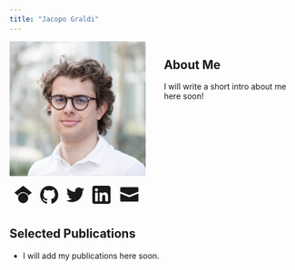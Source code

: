 ```yaml
---
title: "Jacopo Graldi"
---
```

<div class="about-container">
<div style="display: flex; align-items: flex-start;">
  <div style="margin-right: 2rem; min-width: 200px;">
    <img src="/images/headphoto.jpg" alt="Your Name" style="width: 300px; border-radius: 1px;">
    <div style="margin-top: 1em; width: 100%; display: flex; justify-content: center; gap: 1em;">
        <a href="https://scholar.google.com/citations?user=PX9bz8sAAAAJ&hl=en" class = "icon-link" target="_blank" title="Google Scholar">
            <svg width="32" height="32" viewBox="8 0 8 25" fill="currentColor"><path fill-rule="evenodd" clip-rule="evenodd" d="M12 24a7 7 0 1 1 0-14 7 7 0 0 1 0 14zm0-24L0 9.5l4.838 3.94A8 8 0 0 1 12 9a8 8 0 0 1 7.162 4.44L24 9.5z"/></svg>
        </a>
        <a href="https://github.com/graldij" class="icon-link" target="_blank">
            <svg width="32" height="32" viewBox="0 0 98 96" fill="currentColor"><path fill-rule="evenodd" clip-rule="evenodd" d="M48.854 0C21.839 0 0 22 0 49.217c0 21.756 13.993 40.172 33.405 46.69 2.427.49 3.316-1.059 3.316-2.362 0-1.141-.08-5.052-.08-9.127-13.59 2.934-16.42-5.867-16.42-5.867-2.184-5.704-5.42-7.17-5.42-7.17-4.448-3.015.324-3.015.324-3.015 4.934.326 7.523 5.052 7.523 5.052 4.367 7.496 11.404 5.378 14.235 4.074.404-3.178 1.699-5.378 3.074-6.6-10.839-1.141-22.243-5.378-22.243-24.283 0-5.378 1.94-9.778 5.014-13.2-.485-1.222-2.184-6.275.486-13.038 0 0 4.125-1.304 13.426 5.052a46.97 46.97 0 0 1 12.214-1.63c4.125 0 8.33.571 12.213 1.63 9.302-6.356 13.427-5.052 13.427-5.052 2.67 6.763.97 11.816.485 13.038 3.155 3.422 5.015 7.822 5.015 13.2 0 18.905-11.404 23.06-22.324 24.283 1.78 1.548 3.316 4.481 3.316 9.126 0 6.6-.08 11.897-.08 13.526 0 1.304.89 2.853 3.316 2.364 19.412-6.52 33.405-24.935 33.405-46.691C97.707 22 75.788 0 48.854 0z"/></svg>
        </a>
        <a href="https://x.com/JGraldi" class="icon-link" target="_blank">
            <svg width="32" height="32" viewBox="0 0 248 204" fill="currentColor"><path fill-rule="evenodd" clip-rule="evenodd" d="M221.95 51.29c.15 2.17.15 4.34.15 6.53 0 66.73-50.8 143.69-143.69 143.69v-.04c-27.44.04-54.31-7.82-77.41-22.64 3.99.48 8 .72 12.02.73 22.74.02 44.83-7.61 62.72-21.66-21.61-.41-40.56-14.5-47.18-35.07 7.57 1.46 15.37 1.16 22.8-.87-23.56-4.76-40.51-25.46-40.51-49.5v-.64c7.02 3.91 14.88 6.08 22.92 6.32C11.58 63.31 4.74 33.79 18.14 10.71c25.64 31.55 63.47 50.73 104.08 52.76-4.07-17.54 1.49-35.92 14.61-48.25 20.34-19.12 52.33-18.14 71.45 2.19 11.31-2.23 22.15-6.38 32.07-12.26-3.77 11.69-11.66 21.62-22.2 27.93 10.01-1.18 19.79-3.86 29-7.95-6.78 10.16-15.32 19.01-25.2 26.16z"/></svg>
        </a>
        <a href="https://linkedin.com/in/jacopo-graldi-811555196/" class ="icon-link" target="_blank" title="LinkedIn">
            <svg width="32" height="32" viewBox="0 0 72 72" fill="currentColor"><path fill-rule="evenodd" clip-rule="evenodd" d="M8,72 L64,72 C68.418278,72 72,68.418278 72,64 L72,8 C72,3.581722 68.418278,-8.11624501e-16 64,0 L8,0 C3.581722,8.11624501e-16 -5.41083001e-16,3.581722 0,8 L0,64 C5.41083001e-16,68.418278 3.581722,72 8,72 Z"/><path fill-rule="evenodd" clip-rule="evenodd" d="M62,62 L51.315625,62 L51.315625,43.8021149 C51.315625,38.8127542 49.4197917,36.0245323 45.4707031,36.0245323 C41.1746094,36.0245323 38.9300781,38.9261103 38.9300781,43.8021149 L38.9300781,62 L28.6333333,62 L28.6333333,27.3333333 L38.9300781,27.3333333 L38.9300781,32.0029283 C38.9300781,32.0029283 42.0260417,26.2742151 49.3825521,26.2742151 C56.7356771,26.2742151 62,30.7644705 62,40.051212 L62,62 Z M16.349349,22.7940133 C12.8420573,22.7940133 10,19.9296567 10,16.3970067 C10,12.8643566 12.8420573,10 16.349349,10 C19.8566406,10 22.6970052,12.8643566 22.6970052,16.3970067 C22.6970052,19.9296567 19.8566406,22.7940133 16.349349,22.7940133 Z M11.0325521,62 L21.769401,62 L21.769401,27.3333333 L11.0325521,27.3333333 L11.0325521,62 Z" fill="#FFF"/></svg>
        </a>
        <a href="mailto:jacopograldi@gmail.com" class="icon-link" target="_blank">
            <svg width="40" height="40" viewBox="0 10 25 10" fill="currentColor"><path fill-rule="evenodd" clip-rule="evenodd" d="M22,5V9L12,13,2,9V5A1,1,0,0,1,3,4H21A1,1,0,0,1,22,5ZM2,11.154V19a1,1,0,0,0,1,1H21a1,1,0,0,0,1-1V11.154l-10,4Z"/></svg>
        </a>
    </div>
  </div>
  <div>
    <!-- Your bio here -->
    <p>
       <h2>About Me</h2> I will write a short intro about me here soon!
    </p>
  </div>
</div>

## Selected Publications
- I will add my publications here soon.
